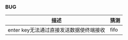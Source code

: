 ### BUG

| 描述                                    | 猜测 |
|-----------------------------------------|------|
| enter key无法通过直接发送数据使终端接收 | fifo |
